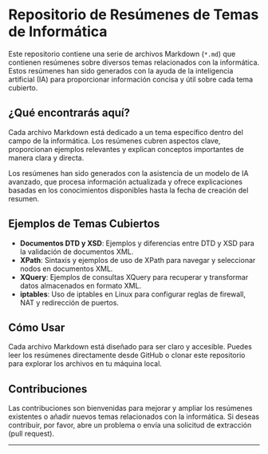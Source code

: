 # Repositorio de Resúmenes de Temas de Informática

Este repositorio contiene una serie de archivos Markdown (`*.md`) que contienen resúmenes sobre diversos temas relacionados con la informática. Estos resúmenes han sido generados con la ayuda de la inteligencia artificial (IA) para proporcionar información concisa y útil sobre cada tema cubierto.

## ¿Qué encontrarás aquí?

Cada archivo Markdown está dedicado a un tema específico dentro del campo de la informática. Los resúmenes cubren aspectos clave, proporcionan ejemplos relevantes y explican conceptos importantes de manera clara y directa.

Los resúmenes han sido generados con la asistencia de un modelo de IA avanzado, que procesa información actualizada y ofrece explicaciones basadas en los conocimientos disponibles hasta la fecha de creación del resumen.

## Ejemplos de Temas Cubiertos

- **Documentos DTD y XSD**: Ejemplos y diferencias entre DTD y XSD para la validación de documentos XML.
- **XPath**: Sintaxis y ejemplos de uso de XPath para navegar y seleccionar nodos en documentos XML.
- **XQuery**: Ejemplos de consultas XQuery para recuperar y transformar datos almacenados en formato XML.
- **iptables**: Uso de iptables en Linux para configurar reglas de firewall, NAT y redirección de puertos.


## Cómo Usar

Cada archivo Markdown está diseñado para ser claro y accesible. Puedes leer los resúmenes directamente desde GitHub o clonar este repositorio para explorar los archivos en tu máquina local.

## Contribuciones

Las contribuciones son bienvenidas para mejorar y ampliar los resúmenes existentes o añadir nuevos temas relacionados con la informática. Si deseas contribuir, por favor, abre un problema o envía una solicitud de extracción (pull request).

---

